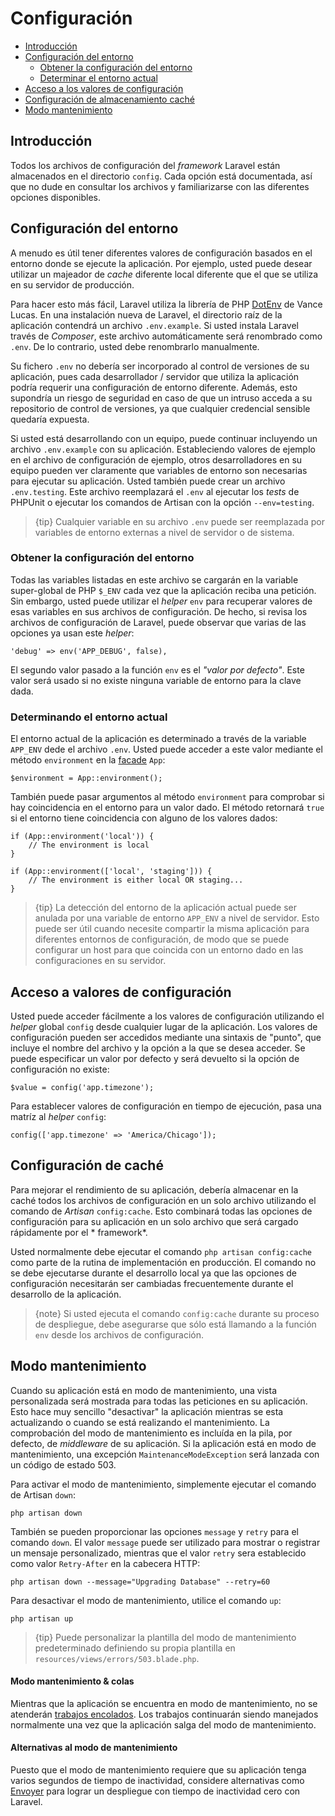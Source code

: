 # Configuración

- [Introducción](#introduction)
- [Configuración del entorno](#environment-configuration) 
    - [Obtener la configuración del entorno](#retrieving-environment-configuration)
    - [Determinar el entorno actual](#determining-the-current-environment)
- [Acceso a los valores de configuración](#accessing-configuration-values)
- [Configuración de almacenamiento caché](#configuration-caching)
- [Modo mantenimiento](#maintenance-mode)

<a name="introduction"></a>

## Introducción

Todos los archivos de configuración del *framework* Laravel están almacenados en el directorio `config`. Cada opción está documentada, así que no dude en consultar los archivos y familiarizarse con las diferentes opciones disponibles.

<a name="environment-configuration"></a>

## Configuración del entorno

A menudo es útil tener diferentes valores de configuración basados en el entorno donde se ejecute la aplicación. Por ejemplo, usted puede desear utilizar un majeador de *cache* diferente local diferente que el que se utiliza en su servidor de producción.

Para hacer esto más fácil, Laravel utiliza la librería de PHP [DotEnv](https://github.com/vlucas/phpdotenv) de Vance Lucas. En una instalación nueva de Laravel, el directorio raíz de la aplicación contendrá un archivo `.env.example`. Si usted instala Laravel través de *Composer*, este archivo automáticamente será renombrado como `.env`. De lo contrario, usted debe renombrarlo manualmente.

Su fichero `.env` no debería ser incorporado al control de versiones de su aplicación, pues cada desarrollador / servidor que utiliza la aplicación podría requerir una configuración de entorno diferente. Además, esto supondría un riesgo de seguridad en caso de que un intruso acceda a su repositorio de control de versiones, ya que cualquier credencial sensible quedaría expuesta.

Si usted está desarrollando con un equipo, puede continuar incluyendo un archivo `.env.example` con su aplicación. Estableciendo valores de ejemplo en el archivo de configuración de ejemplo, otros desarrolladores en su equipo pueden ver claramente que variables de entorno son necesarias para ejecutar su aplicación. Usted también puede crear un archivo `.env.testing`. Este archivo reemplazará el `.env` al ejecutar los *tests* de PHPUnit o ejecutar los comandos de Artisan con la opción `--env=testing`.

> {tip} Cualquier variable en su archivo `.env` puede ser reemplazada por variables de entorno externas a nivel de servidor o de sistema.

<a name="retrieving-environment-configuration"></a>

### Obtener la configuración del entorno

Todas las variables listadas en este archivo se cargarán en la variable super-global de PHP `$_ENV` cada vez que la aplicación reciba una petición. Sin embargo, usted puede utilizar el *helper* `env` para recuperar valores de esas variables en sus archivos de configuración. De hecho, si revisa los archivos de configuración de Laravel, puede observar que varias de las opciones ya usan este *helper*:

    'debug' => env('APP_DEBUG', false),
    

El segundo valor pasado a la función `env` es el *"valor por defecto"*. Este valor será usado si no existe ninguna variable de entorno para la clave dada.

<a name="determining-the-current-environment"></a>

### Determinando el entorno actual

El entorno actual de la aplicación es determinado a través de la variable `APP_ENV` dede el archivo `.env`. Usted puede acceder a este valor mediante el método `environment` en la [facade](/docs/{{version}}/facades) `App`:

    $environment = App::environment();
    

También puede pasar argumentos al método `environment` para comprobar si hay coincidencia en el entorno para un valor dado. El método retornará `true` si el entorno tiene coincidencia con alguno de los valores dados:

    if (App::environment('local')) {
        // The environment is local
    }
    
    if (App::environment(['local', 'staging'])) {
        // The environment is either local OR staging...
    }
    

> {tip} La detección del entorno de la aplicación actual puede ser anulada por una variable de entorno `APP_ENV` a nivel de servidor. Esto puede ser útil cuando necesite compartir la misma aplicación para diferentes entornos de configuración, de modo que se puede configurar un host para que coincida con un entorno dado en las configuraciones en su servidor.

<a name="accessing-configuration-values"></a>

## Acceso a valores de configuración

Usted puede acceder fácilmente a los valores de configuración utilizando el *helper* global `config` desde cualquier lugar de la aplicación. Los valores de configuración pueden ser accedidos mediante una sintaxis de "punto", que incluye el nombre del archivo y la opción a la que se desea acceder. Se puede especificar un valor por defecto y será devuelto si la opción de configuración no existe:

    $value = config('app.timezone');
    

Para establecer valores de configuración en tiempo de ejecución, pasa una matríz al *helper* `config`:

    config(['app.timezone' => 'America/Chicago']);
    

<a name="configuration-caching"></a>

## Configuración de caché

Para mejorar el rendimiento de su aplicación, debería almacenar en la caché todos los archivos de configuración en un solo archivo utilizando el comando de *Artisan* `config:cache`. Esto combinará todas las opciones de configuración para su aplicación en un solo archivo que será cargado rápidamente por el * framework*.

Usted normalmente debe ejecutar el comando `php artisan config:cache` como parte de la rutina de implementación en producción. El comando no se debe ejecutarse durante el desarrollo local ya que las opciones de configuración necesitarán ser cambiadas frecuentemente durante el desarrollo de la aplicación.

> {note} Si usted ejecuta el comando `config:cache` durante su proceso de despliegue, debe asegurarse que sólo está llamando a la función `env` desde los archivos de configuración.

<a name="maintenance-mode"></a>

## Modo mantenimiento

Cuando su aplicación está en modo de mantenimiento, una vista personalizada será mostrada para todas las peticiones en su aplicación. Esto hace muy sencillo "desactivar" la aplicación mientras se esta actualizando o cuando se está realizando el mantenimiento. La comprobación del modo de mantenimiento es incluída en la pila, por defecto, de *middleware* de su aplicación. Si la aplicación está en modo de mantenimiento, una excepción `MaintenanceModeException` será lanzada con un código de estado 503.

Para activar el modo de mantenimiento, simplemente ejecutar el comando de Artisan `down`:

    php artisan down
    

También se pueden proporcionar las opciones `message` y `retry` para el comando `down`. El valor `message` puede ser utilizado para mostrar o registrar un mensaje personalizado, mientras que el valor `retry` sera establecido como valor `Retry-After` en la cabecera HTTP:

    php artisan down --message="Upgrading Database" --retry=60
    

Para desactivar el modo de mantenimiento, utilice el comando `up`:

    php artisan up
    

> {tip} Puede personalizar la plantilla del modo de mantenimiento predeterminado definiendo su propia plantilla en `resources/views/errors/503.blade.php`.

#### Modo mantenimiento & colas

Mientras que la aplicación se encuentra en modo de mantenimiento, no se atenderán [trabajos encolados](/docs/{{version}}/queues). Los trabajos continuarán siendo manejados normalmente una vez que la aplicación salga del modo de mantenimiento.

#### Alternativas al modo de mantenimiento

Puesto que el modo de mantenimiento requiere que su aplicación tenga varios segundos de tiempo de inactividad, considere alternativas como [Envoyer](https://envoyer.io) para lograr un despliegue con tiempo de inactividad cero con Laravel.